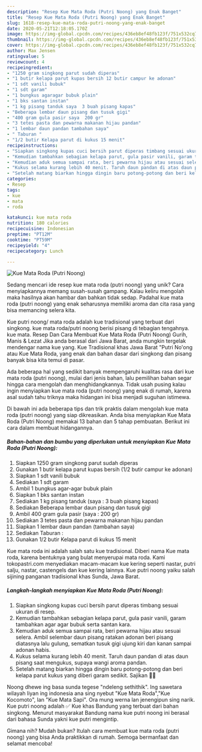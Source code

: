 ```yaml
---
description: "Resep Kue Mata Roda (Putri Noong) yang Enak Banget"
title: "Resep Kue Mata Roda (Putri Noong) yang Enak Banget"
slug: 1618-resep-kue-mata-roda-putri-noong-yang-enak-banget
date: 2020-05-21T12:18:05.170Z
image: https://img-global.cpcdn.com/recipes/436eb8ef48fb123f/751x532cq70/kue-mata-roda-putri-noong-foto-resep-utama.jpg
thumbnail: https://img-global.cpcdn.com/recipes/436eb8ef48fb123f/751x532cq70/kue-mata-roda-putri-noong-foto-resep-utama.jpg
cover: https://img-global.cpcdn.com/recipes/436eb8ef48fb123f/751x532cq70/kue-mata-roda-putri-noong-foto-resep-utama.jpg
author: Max Jensen
ratingvalue: 5
reviewcount: 4
recipeingredient:
- "1250 gram singkong parut sudah diperas"
- "1 butir kelapa parut kupas bersih 12 butir campur ke adonan"
- "1 sdt vanili bubuk"
- "1 sdt garam"
- "1 bungkus agaragar bubuk plain"
- "1 bks santan instan"
- "1 kg pisang tanduk saya  3 buah pisang kapas"
- "Beberapa lembar daun pisang dan tusuk gigi"
- "400 gram gula pasir saya  200 gr"
- "3 tetes pasta dan pewarna makanan hijau pandan"
- "1 lembar daun pandan tambahan saya"
- " Taburan "
- "1/2 butir Kelapa parut di kukus 15 menit"
recipeinstructions:
- "Siapkan singkong kupas cuci bersih parut diperas timbang sesuai ukuran di resep."
- "Kemudian tambahkan sebagian kelapa parut, gula pasir vanili, garam tambahkan agar agar bubuk serta santan kara."
- "Kemudian aduk semua sampai rata, beri pewarna hijau atau sesuai selera. Ambil selembar daun pisang ratakan adonan beri pisang diatasnya lalu gulung, sematkan tusuk gigi ujung kiri dan kanan sampai adonan habis."
- "Kukus selama kurang lebih 40 menit. Taruh daun pandan di atas daun pisang saat mengukus, supaya wangi aroma pandan."
- "Setelah matang biarkan hingga dingin baru potong-potong dan beri kelapa parut kukus yang diberi garam sedikit. Sajikan 🤗😘"
categories:
- Resep
tags:
- kue
- mata
- roda

katakunci: kue mata roda 
nutrition: 180 calories
recipecuisine: Indonesian
preptime: "PT12M"
cooktime: "PT59M"
recipeyield: "4"
recipecategory: Lunch

---
```



![Kue Mata Roda (Putri Noong)](https://img-global.cpcdn.com/recipes/436eb8ef48fb123f/751x532cq70/kue-mata-roda-putri-noong-foto-resep-utama.jpg)

Sedang mencari ide resep kue mata roda (putri noong) yang unik? Cara menyiapkannya memang susah-susah gampang. Kalau keliru mengolah maka hasilnya akan hambar dan bahkan tidak sedap. Padahal kue mata roda (putri noong) yang enak seharusnya memiliki aroma dan cita rasa yang bisa memancing selera kita.

Kue putri noong/ mata roda adalah kue tradisional yang terbuat dari singkong. kue mata roda/putri noong berisi pisang di tebagian tengahnya. kue mata. Resep Dan Cara Membuat Kue Mata Roda (Putri Noong) Gurih, Manis &amp; Lezat Jika anda berasal dari Jawa Barat, anda mungkin tergelak mendengar nama kue yang. Kue Tradisional khas Jawa Barat &#34;Putri No&#39;ong atau Kue Mata Roda, yang enak dan bahan dasar dari singkong dan pisang banyak bisa kita temui di pasar.

Ada beberapa hal yang sedikit banyak mempengaruhi kualitas rasa dari kue mata roda (putri noong), mulai dari jenis bahan, lalu pemilihan bahan segar hingga cara mengolah dan menghidangkannya. Tidak usah pusing kalau ingin menyiapkan kue mata roda (putri noong) yang enak di rumah, karena asal sudah tahu triknya maka hidangan ini bisa menjadi suguhan istimewa.


Di bawah ini ada beberapa tips dan trik praktis dalam mengolah kue mata roda (putri noong) yang siap dikreasikan. Anda bisa menyiapkan Kue Mata Roda (Putri Noong) memakai 13 bahan dan 5 tahap pembuatan. Berikut ini cara dalam membuat hidangannya.

<!--inarticleads1-->

##### Bahan-bahan dan bumbu yang diperlukan untuk menyiapkan Kue Mata Roda (Putri Noong):

1. Siapkan 1250 gram singkong parut sudah diperas
1. Gunakan 1 butir kelapa parut kupas bersih (1/2 butir campur ke adonan)
1. Siapkan 1 sdt vanili bubuk
1. Sediakan 1 sdt garam
1. Ambil 1 bungkus agar-agar bubuk plain
1. Siapkan 1 bks santan instan
1. Sediakan 1 kg pisang tanduk (saya : 3 buah pisang kapas)
1. Sediakan Beberapa lembar daun pisang dan tusuk gigi
1. Ambil 400 gram gula pasir (saya : 200 gr)
1. Sediakan 3 tetes pasta dan pewarna makanan hijau pandan
1. Siapkan 1 lembar daun pandan (tambahan saya)
1. Sediakan  Taburan :
1. Gunakan 1/2 butir Kelapa parut di kukus 15 menit


Kue mata roda ini adalah salah satu kue tradisional. Diberi nama Kue mata roda, karena bentuknya yang bulat menyerupai mata roda. Kami tokopastri.com menyediakan macam-macam kue kering seperti nastar, putri salju, nastar, castengels dan kue kering lainnya. Kue putri noong yaiku salah sijining panganan tradisional khas Sunda, Jawa Barat. 

<!--inarticleads2-->

##### Langkah-langkah menyiapkan Kue Mata Roda (Putri Noong):

1. Siapkan singkong kupas cuci bersih parut diperas timbang sesuai ukuran di resep.
1. Kemudian tambahkan sebagian kelapa parut, gula pasir vanili, garam tambahkan agar agar bubuk serta santan kara.
1. Kemudian aduk semua sampai rata, beri pewarna hijau atau sesuai selera. Ambil selembar daun pisang ratakan adonan beri pisang diatasnya lalu gulung, sematkan tusuk gigi ujung kiri dan kanan sampai adonan habis.
1. Kukus selama kurang lebih 40 menit. Taruh daun pandan di atas daun pisang saat mengukus, supaya wangi aroma pandan.
1. Setelah matang biarkan hingga dingin baru potong-potong dan beri kelapa parut kukus yang diberi garam sedikit. Sajikan 🤗😘


Noong dhewe ing basa sunda tegese &#34;ndeleng sethithik&#34;. Ing sawetara wilayah liyan ing indonesia ana sing nyebut &#34;Kue Mata Roda&#34;,&#34;Kue Kocomoto&#34;, lan &#34;Kue Mata Sapi&#34;. Ora mung werna lan jenengipun sing narik. Kue putri noong adalah ✅ Kue khas Bandung yang terbuat dari bahan singkong. Menurut masyarakat Bandung nama kue putri noong ini berasal dari bahasa Sunda yakni kue putri mengintip. 

Gimana nih? Mudah bukan? Itulah cara membuat kue mata roda (putri noong) yang bisa Anda praktikkan di rumah. Semoga bermanfaat dan selamat mencoba!
